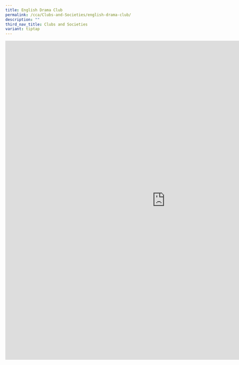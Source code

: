 ```yaml
---
title: English Drama Club
permalink: /cca/Clubs-and-Societies/english-drama-club/
description: ""
third_nav_title: Clubs and Societies
variant: tiptap
---
```

<div class="iframe-wrapper">
<iframe height="1000" width="1000" allowfullscreen="true" frameborder="0" src="https://docs.google.com/document/d/e/2PACX-1vQ85LIU93eGwKVFtLyZtSAdDkdrrWg6fbJGpw4-R26h4EbBM4jr-X9EBMa52zenQznhe9m1cmoxl8Vn/pub?embedded=true"></iframe>
</div>
<p></p>